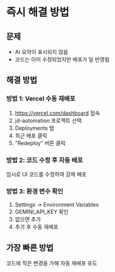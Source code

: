 # 즉시 해결 방법

## 문제
- AI 요약이 표시되지 않음
- 코드는 이미 수정되었지만 배포가 덜 반영됨

## 해결 방법

### 방법 1: Vercel 수동 재배포
1. https://vercel.com/dashboard 접속
2. jd-automation 프로젝트 선택
3. Deployments 탭
4. 최근 배포 클릭
5. "Redeploy" 버튼 클릭

### 방법 2: 코드 수정 후 자동 배포
임시로 UI 코드를 수정하여 강제 배포

### 방법 3: 환경 변수 확인
1. Settings → Environment Variables
2. GEMINI_API_KEY 확인
3. 없으면 추가
4. 추가 후 수동 재배포

## 가장 빠른 방법
코드에 작은 변경을 가해 자동 재배포 유도
